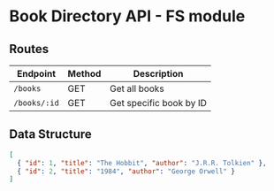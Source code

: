 # Book Directory API - FS module

## Routes
| Endpoint       | Method | Description               |
|---------------|--------|---------------------------|
| `/books`      | GET    | Get all books             |
| `/books/:id`  | GET    | Get specific book by ID   |

## Data Structure
```json
[
  { "id": 1, "title": "The Hobbit", "author": "J.R.R. Tolkien" },
  { "id": 2, "title": "1984", "author": "George Orwell" }
]